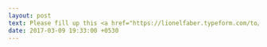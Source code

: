 ```yaml
---
layout: post
text: Please fill up this <a href="https://lionelfaber.typeform.com/to/Le7PKh">student details form</a> as soon as possible.<br><br><a>CYCLE TEST - Mar 13th - Total Quality Management</a><br>For Questions, <a href="https://drive.google.com/open?id=0B4SySGihN1G2ZTY1emVKUG1oa0E">click here!</a>
date: 2017-03-09 19:33:00 +0530
---
```

